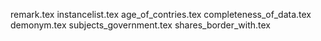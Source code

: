 remark.tex
instancelist.tex
age_of_contries.tex
completeness_of_data.tex
demonym.tex
subjects_government.tex
shares_border_with.tex
